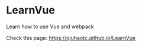 # LearnVue

Learn how to use Vue and webpack

Check this page: <https://qiuhaotc.github.io/LearnVue>
